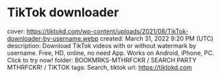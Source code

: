# TikTok downloader

cover: https://tiktokd.com/wp-content/uploads/2021/08/TikTok-downloader-by-username.webp
created: March 31, 2022 9:20 PM (UTC)
description: Download TikTok videos with or without watermark by username. Free, HD, online, no need App. Works on Android, iPhone, PC. Click to try now!
folder: BOOKMRKS-MTHRFCKR / SEARCH PARTY MTHRFCKR! / TIKTOK
tags: Search, tiktok
url: https://tiktokd.com